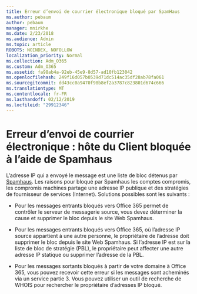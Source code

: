 ```yaml
---
title: Erreur d’envoi de courrier électronique bloqué par SpamHaus
ms.author: pebaum
author: pebaum
manager: mnirkhe
ms.date: 2/23/2018
ms.audience: Admin
ms.topic: article
ROBOTS: NOINDEX, NOFOLLOW
localization_priority: Normal
ms.collection: Adm_O365
ms.custom: Adm_O365
ms.assetid: fa98ab4a-92eb-45e9-8d57-ad10fb123042
ms.openlocfilehash: 249f16d057b0539d71dc514ac35df28ab78fa061
ms.sourcegitcommit: dd43cc0a9470f98b8ef2a3787c823801d674c666
ms.translationtype: MT
ms.contentlocale: fr-FR
ms.lasthandoff: 02/12/2019
ms.locfileid: "29912346"
---
```

# <a name="error-sending-email-client-host-blocked-using-spamhaus"></a>Erreur d’envoi de courrier électronique : hôte du Client bloquée à l’aide de Spamhaus

L’adresse IP qui a envoyé le message est une liste de bloc détenus par [Spamhaus](https://go.microsoft.com/fwlink/p/?linkid=123245). Les raisons pour bloqué par Spamhaus les comptes compromis, les compromis machines partage une adresse IP publique et des stratégies de fournisseur de services (Internet). Solutions possibles sont les suivants :
  
- Pour les messages entrants bloqués vers Office 365 permet de contrôler le serveur de messagerie source, vous devez déterminer la cause et supprimer le bloc depuis le site Web Spamhaus.
    
- Pour les messages entrants bloqués vers Office 365, où l’adresse IP source appartient à une autre personne, le propriétaire de l’adresse doit supprimer le bloc depuis le site Web Spamhaus. Si l’adresse IP est sur la liste de bloc de stratégie (PBL), le propriétaire peut affecter une autre adresse IP statique ou supprimer l’adresse de la PBL.
    
- Pour les messages sortants bloqués à partir de votre domaine à Office 365, vous pouvez recevoir cette erreur si les messages sont acheminés via un service partie 3. Vous pouvez utiliser un outil de recherche de WHOIS pour rechercher le propriétaire d’adresses IP bloqué.
    

